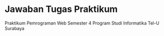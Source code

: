 # Jawaban Tugas Praktikum
Praktikum Pemrograman Web Semester 4 Program Studi Informatika Tel-U Surabaya
